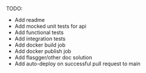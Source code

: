 TODO: 
- Add readme
- Add mocked unit tests for api
- Add functional tests
- Add integration tests
- Add docker build job
- Add docker publish job
- Add flasgger/other doc solution
- Add auto-deploy on successful pull request to main
